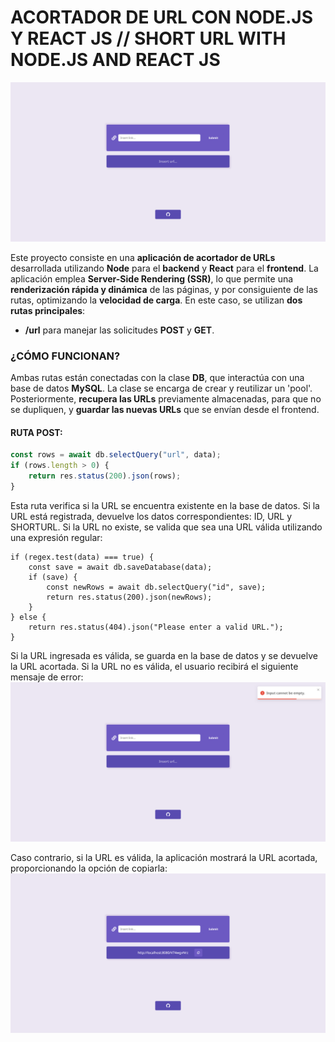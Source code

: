 # **ACORTADOR DE URL CON NODE.JS Y REACT JS** // **SHORT URL WITH NODE.JS AND REACT JS**

<img src="https://github.com/matias-romoli/short-url/blob/main/home" alt="Home"/>

Este proyecto consiste en una **aplicación de acortador de URLs** desarrollada utilizando **Node** para el **backend** y **React** para el **frontend**. La aplicación emplea **Server-Side Rendering (SSR)**, lo que permite una **renderización rápida y dinámica** de las páginas, y por consiguiente de las rutas, optimizando la **velocidad de carga**. En este caso, se utilizan **dos rutas principales**:

- **/url** para manejar las solicitudes **POST** y **GET**.

### **¿CÓMO FUNCIONAN?**

Ambas rutas están conectadas con la clase **DB**, que interactúa con una base de datos **MySQL**. La clase se encarga de crear y reutilizar un 'pool'. Posteriormente, **recupera las URLs** previamente almacenadas, para que no se dupliquen, y **guardar las nuevas URLs** que se envían desde el frontend. 

#### **RUTA POST:**

```javascript
const rows = await db.selectQuery("url", data);
if (rows.length > 0) {
    return res.status(200).json(rows);
}
```
Esta ruta verifica si la URL se encuentra existente en la base de datos. Si la URL está registrada, devuelve los datos correspondientes: ID, URL y SHORTURL. Si la URL no existe, se valida que sea una URL válida utilizando una expresión regular:
```
if (regex.test(data) === true) {
    const save = await db.saveDatabase(data);
    if (save) {
        const newRows = await db.selectQuery("id", save);
        return res.status(200).json(newRows);
    }
} else {
    return res.status(404).json("Please enter a valid URL.");
}
```

Si la URL ingresada es válida, se guarda en la base de datos y se devuelve la URL acortada. Si la URL no es válida, el usuario recibirá el siguiente mensaje de error:
<img src="https://github.com/matias-romoli/short-url/blob/main/error" alt="Error"/>

Caso contrario, si la URL es válida, la aplicación mostrará la URL acortada, proporcionando la opción de copiarla:
<img src="https://github.com/matias-romoli/short-url/blob/main/result" alt="Resultado"/>
